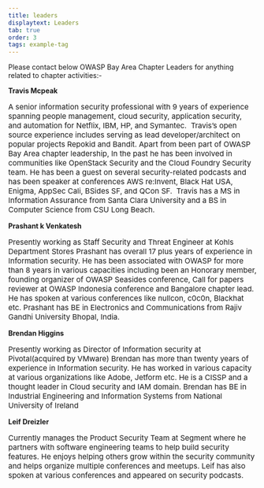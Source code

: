 ```yaml
---
title: leaders
displaytext: Leaders
tab: true
order: 3
tags: example-tag
---
```


Please contact below OWASP Bay Area Chapter Leaders for anything related to chapter activities:- 

<p><b>Travis Mcpeak</b></p>
<p style="font-size:15px">
A senior information security professional with 9 years of experience spanning people management, cloud security, application security, and automation for Netflix, IBM, HP, and Symantec. 
Travis’s  open source experience includes serving as lead developer/architect on popular projects Repokid and Bandit. Apart from been part of OWASP Bay Area chapter leadership,  In the past he has been involved in communities like OpenStack Security and the Cloud Foundry Security team. He has been a guest on several security-related podcasts and has been speaker at conferences AWS re:Invent, Black Hat USA, Enigma, AppSec Cali, BSides SF, and QCon SF.  Travis has a MS in Information Assurance from Santa Clara University and a BS in Computer Science from CSU Long Beach. 
</p>
<p><b>Prashant k Venkatesh</b></p>
<p style="font-size:15px">
Presently working as Staff Security and Threat Engineer at Kohls Department Stores Prashant has overall 17 plus years of experience in Information security. He has been associated with OWASP for more than 8 years in various capacities including been an Honorary member,  founding organizer of OWASP Seasides conference, Call for papers reviewer at OWASP Indonesia conference and Bangalore chapter lead. He has spoken at various conferences like nullcon, c0c0n, Blackhat etc. 
Prashant has BE in Electronics and Communications from Rajiv Gandhi University Bhopal, India.
</p>

<p><b>Brendan Higgins</b></p>
<p style="font-size:15px">
Presently working as Director of Information security at Pivotal(acquired by VMware)
Brendan has more than twenty years of experience in Information security. He has worked in various capacity at various organizations like Adobe, Jetform etc. He is a CISSP and a thought leader in Cloud security and IAM domain.  
Brendan has BE in Industrial Engineering and Information Systems from National University of Ireland
</p>
<p><b>Leif Dreizler</b></p>
<p style="font-size:15px">
Currently manages the Product Security Team at Segment where he partners with software engineering teams to help build security features. He enjoys helping others grow within the security community and helps organize multiple conferences and meetups. Leif has also spoken at various conferences and appeared on security podcasts. </p>
